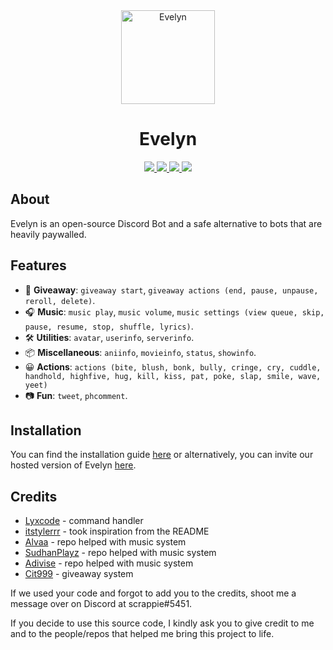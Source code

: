 <div align=center>
  <a href="logo">
    <img src="https://cdn.discordapp.com/avatars/832289090128969787/3e8394e754ee4d7f9e2d9edd43aec3f3.webp?size=2048" alt="Evelyn" height="150px" width="150px"
  ></a>
  
</div>
  <h1 align=center>Evelyn</h1>

  <div align=center>
    <a href="https://github.com/discordjs">
      <img src="https://img.shields.io/badge/discord.js-v14.3.0-blue.svg?logo=npm">
    </a>

  <a href="#">
  <img src="https://img.shields.io/github/issues/notscrappie/Evelyn"
  </a>

  <a href="https://github.com/cryolabs/Evelyn">
  <img src="https://img.shields.io/github/stars/notscrappie/Evelyn"
  </a>

  <a href="https://discord.gg/HwkDSs7X82">
    <img src="https://img.shields.io/discord/838499177243738172?color=5865F2&logo=discord&logoColor=white"/>
   </a>
</div>

## About

Evelyn is an open-source Discord Bot and a safe alternative to bots that are heavily paywalled.

## Features

- 🎉 **Giveaway**: `giveaway start`, `giveaway actions (end, pause, unpause, reroll, delete)`.
- 🎧 **Music**: `music play`, `music volume`, `music settings (view queue, skip, pause, resume, stop, shuffle, lyrics)`.
- 🛠️ **Utilities**: `avatar`, `userinfo`, `serverinfo`.
- 📦 **Miscellaneous**: `aniinfo`, `movieinfo`, `status`, `showinfo`.
- 😀 **Actions**: `actions (bite, blush, bonk, bully, cringe, cry, cuddle, handhold, highfive, hug, kill, kiss, pat, poke, slap, smile, wave, yeet)`
- 📷 **Fun**: `tweet`, `phcomment`.

## Installation

You can find the installation guide [here](https://docs.evelynbot.ml) or alternatively, you can invite our hosted version of Evelyn [here](https://discord.com/oauth2/authorize?client_id=832289090128969787&permissions=8&scope=bot%20applications.commands).

## Credits

- [Lyxcode](https://youtube.com/c/Lyxcode) - command handler
- [itstylerrr](https://github.com/itstylerrr/Valiant) - took inspiration from the README
- [Alvaa](https://github.com/Allvaa/lavalink-musicbot) - repo helped with music system
- [SudhanPlayz](https://github.com/SudhanPlayz/Discord-MusicBot) - repo helped with music system
- [Adivise](https://github.com/Adivise/NanoSpacePlus) - repo helped with music system
- [Cit999](https://github.com/cit999/djs-projects/tree/master/Giveaway%20System) - giveaway system

If we used your code and forgot to add you to the credits, shoot me a message over on Discord at scrappie#5451.

If you decide to use this source code, I kindly ask you to give credit to me and to the people/repos that helped me bring this project to life.

